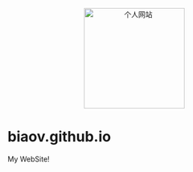 <p align="center">
    <a href="https://person.biaov.cn/">
        <img src="https://person.biaov.cn/images/base/logo2.png" width="200px" title="个人网站" alt="个人网站">
    </a>
</p>

# biaov.github.io

My WebSite!
